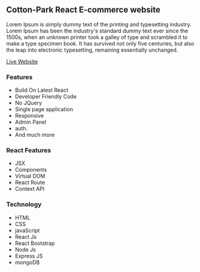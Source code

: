 ## Cotton-Park React E-commerce website
Lorem Ipsum is simply dummy text of the printing and typesetting industry. Lorem Ipsum has been the industry's standard dummy text ever since the 1500s, when an unknown printer took a galley of type and scrambled it to make a type specimen book. It has survived not only five centuries, but also the leap into electronic typesetting, remaining essentially unchanged.

[Live Website](https://cotton-park.web.app/)

### Features
* Build On Latest React
* Developer Friendly Code
* No JQuery
* Single page application
* Responsive
* Admin Panel
* auth.
* And much more

### React Features
* JSX
* Components
* Virtual DOM
* React Route
* Context API

### Technology
* HTML
* CSS
* javaScript
* React Js
* React Bootstrap
* Node Js
* Express JS
* mongoDB